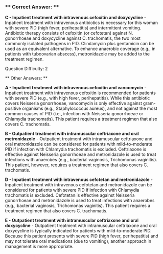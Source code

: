 ### ** Correct Answer: **

**C - Inpatient treatment with intravenous cefoxitin and doxycycline** - Inpatient treatment with intravenous antibiotics is necessary for this woman with severe PID (high fever, perihepatitis) and intermittent vomiting. Antibiotic therapy consists of cefoxitin (or cefotetan) against N. gonorrhoeae and doxycycline against C. trachomatis, the two most commonly isolated pathogens in PID. Clindamycin plus gentamicin can be used as an equivalent alternative. To enhance anaerobic coverage (e.g., in patients with tuboovarian abscess), metronidazole may be added to the treatment regimen.

Question Difficulty: 2

** Other Answers: **

**A - Inpatient treatment with intravenous cefoxitin and vancomycin** - Inpatient treatment with intravenous cefoxitin is recommended for patients with severe PID (e.g., with high fever, perihepatitis). While this antibiotic covers Neisseria gonorrhoeae, vancomycin is only effective against gram-positive organisms (e.g., Staphylococcus aureus), and not against the most common causes of PID (i.e., infection with Neisseria gonorrhoeae or Chlamydia trachomatis). This patient requires a treatment regimen that also covers C. trachomatis.

**B - Outpatient treatment with intramuscular ceftriaxone and oral metronidazole** - Outpatient treatment with intramuscular ceftriaxone and oral metronidazole can be considered for patients with mild-to-moderate PID if infection with Chlamydia trachomatis is excluded. Ceftriaxone is effective against Neisseria gonorrhoeae and metronidazole is used to treat infections with anaerobes (e.g., bacterial vaginosis, Trichomonas vaginitis). This patient, however, requires a treatment regimen that also covers C. trachomatis.

**D - Inpatient treatment with intravenous cefotetan and metronidazole** - Inpatient treatment with intravenous cefotetan and metronidazole can be considered for patients with severe PID if infection with Chlamydia trachomatis is excluded. Cefotetan is effective against Neisseria gonorrhoeae and metronidazole is used to treat infections with anaerobes (e.g., bacterial vaginosis, Trichomonas vaginitis). This patient requires a treatment regimen that also covers C. trachomatis.

**E - Outpatient treatment with intramuscular ceftriaxone and oral doxycycline** - Outpatient treatment with intramuscular ceftriaxone and oral doxycycline is typically indicated for patients with mild-to-moderate PID. Because this patient presents with severe PID (high fever, perihepatitis) and may not tolerate oral medications (due to vomiting), another approach in management is more appropriate.

